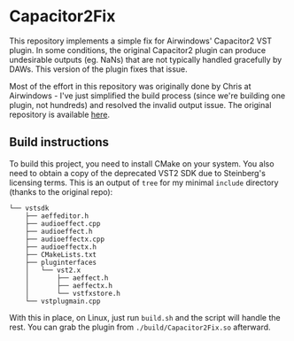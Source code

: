 # Capacitor2Fix

This repository implements a simple fix for Airwindows' Capacitor2 VST plugin. In some conditions, the original Capacitor2 plugin can produce undesirable outputs (eg. NaNs) that are not typically handled gracefully by DAWs. This version of the plugin fixes that issue.

Most of the effort in this repository was originally done by Chris at Airwindows - I've just simplified the build process (since we're building one plugin, not hundreds) and resolved the invalid output issue. The original repository is available [here](https://github.com/airwindows/airwindows).

## Build instructions

To build this project, you need to install CMake on your system. You also need to obtain a copy of the deprecated VST2 SDK due to Steinberg's licensing terms. This is an output of `tree` for my minimal `include` directory (thanks to the original repo):

```include/
└── vstsdk
    ├── aeffeditor.h
    ├── audioeffect.cpp
    ├── audioeffect.h
    ├── audioeffectx.cpp
    ├── audioeffectx.h
    ├── CMakeLists.txt
    ├── pluginterfaces
    │   └── vst2.x
    │       ├── aeffect.h
    │       ├── aeffectx.h
    │       └── vstfxstore.h
    └── vstplugmain.cpp
```

With this in place, on Linux, just run `build.sh` and the script will handle the rest. You can grab the plugin from `./build/Capacitor2Fix.so` afterward.